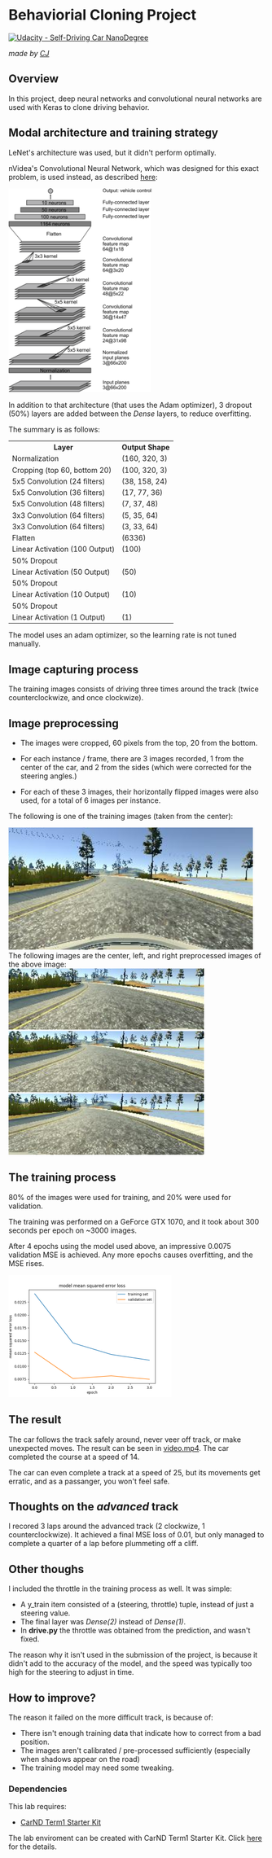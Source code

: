 # Behaviorial Cloning Project

[![Udacity - Self-Driving Car NanoDegree](https://s3.amazonaws.com/udacity-sdc/github/shield-carnd.svg)](http://www.udacity.com/drive)

*made by [CJ](https://github.com/vssrcj)*

Overview
---
In this project, deep neural networks and convolutional neural networks are used with Keras to clone driving behavior.

Modal architecture and training strategy
---
LeNet's architecture was used, but it didn't perform optimally.

nVidea's Convolutional Neural Network, which was designed for this exact problem, is used instead, as described [here](https://devblogs.nvidia.com/parallelforall/deep-learning-self-driving-cars/):
<div>
   <img src="/images/nvidea-architecture.png" height="400" />
</div>

In addition to that architecture (that uses the Adam optimizer), 3 dropout (50%) layers are added between the *Dense* layers, to reduce overfitting.

The summary is as follows:
<table>
    <tr>
        <th>Layer</th><th>Output Shape</th>
    </tr>
    <tr><td>Normalization</td><td>(160, 320, 3)</td></tr>
    <tr><td>Cropping (top 60, bottom 20)</td><td>(100, 320, 3)</td></tr>
    <tr><td>5x5 Convolution (24 filters)</td><td>(38, 158, 24)</td></tr>
    <tr><td>5x5 Convolution (36 filters)</td><td>(17, 77, 36)</td></tr>
    <tr><td>5x5 Convolution (48 filters)</td><td>(7, 37, 48)</td></tr>
    <tr><td>3x3 Convolution (64 filters)</td><td>(5, 35, 64)</td></tr>
    <tr><td>3x3 Convolution (64 filters)</td><td>(3, 33, 64)</td></tr>
    <tr><td>Flatten</td><td>(6336)</td></tr>
    <tr><td>Linear Activation (100 Output)</td><td>(100)</td></tr>
    <tr><td>50% Dropout</td><td></td></tr>
    <tr><td>Linear Activation (50 Output)</td><td>(50)</td></tr>
    <tr><td>50% Dropout</td><td></td></tr>
    <tr><td>Linear Activation (10 Output)</td><td>(10)</td></tr>
    <tr><td>50% Dropout</td><td></td></tr>
    <tr><td>Linear Activation (1 Output)</td><td>(1)</td></tr>
</table>

The model uses an adam optimizer, so the learning rate is not tuned manually.

Image capturing process
---
The training images consists of driving three times around the track (twice counterclockwize, and once clockwize).

Image preprocessing
---
* The images were cropped, 60 pixels from the top, 20 from the bottom.
* For each instance / frame, there are 3 images recorded, 1 from the center of the car, and 2 from the sides (which were corrected for the steering angles.)

* For each of these 3 images, their horizontally flipped images were also used, for a total of 6 images per instance.

The following is one of the training images (taken from the center):
<div>
    <img src="/images/center.jpg" height="240">
</div>
The following images are the center, left, and right preprocessed images of the above image:
<div>
    <img src="/images/left_aug.jpg" height="120">
</div>
<div>
    <img src="/images/center_aug.jpg" height="120">
</div>
<div>
    <img src="/images/right_aug.jpg" height="120">
</div>

The training process
---
80% of the images were used for training, and 20% were used for validation.

The training was performed on a GeForce GTX 1070, and it took about 300 seconds per epoch on ~3000 images.

After 4 epochs using the model used above, an impressive 0.0075 validation MSE is achieved.
Any more epochs causes overfitting, and the MSE rises.
<div>
   <img src="/images/graph.png" height="240" />
</div>

The result
---
The car follows the track safely around, never veer off track, or make unexpected moves.
The result can be seen in <a href="/video.mp4">video.mp4</a>.  The car completed the course at a speed of 14.

The car can even complete a track at a speed of 25, but its movements get erratic, and as a passanger, you won't feel safe.

Thoughts on the *advanced* track
---
I recored 3 laps around the advanced track (2 clockwize, 1 counterclockwize).  It achieved a final MSE loss of 0.01, but only managed to complete a quarter of a lap before plummeting off a cliff.

Other thoughs
---
I included the throttle in the training process as well.  It was simple:
* A y_train item consisted of a (steering, throttle) tuple, instead of just a steering value.
* The final layer was *Dense(2)* instead of *Dense(1)*.
* In **drive.py** the throttle was obtained from the prediction, and wasn't fixed.

The reason why it isn't used in the submission of the project, is because it didn't add to the accuracy of the model,
and the speed was typically too high for the steering to adjust in time.

How to improve?
---
The reason it failed on the more difficult track, is because of:
* There isn't enough training data that indicate how to correct from a bad position.
* The images aren't calibrated / pre-processed sufficiently (especially when shadows appear on the road)
* The training model may need some tweaking.

### Dependencies
This lab requires:

* [CarND Term1 Starter Kit](https://github.com/udacity/CarND-Term1-Starter-Kit)

The lab enviroment can be created with CarND Term1 Starter Kit. Click [here](https://github.com/udacity/CarND-Term1-Starter-Kit/blob/master/README.md) for the details.
